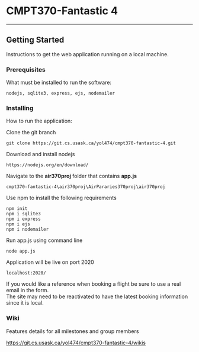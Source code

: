 # CMPT370-Fantastic 4


<hr>

## Getting Started

Instructions to get the web application running on a local machine.

### Prerequisites 

What must be installed to run the software:

```
nodejs, sqlite3, express, ejs, nodemailer
```

### Installing

How to run the application:

Clone the git branch

```
git clone https://git.cs.usask.ca/yol474/cmpt370-fantastic-4.git
```

Download and install nodejs

```
https://nodejs.org/en/download/
```

Navigate to the **air370proj** folder that contains **app.js**

```
cmpt370-fantastic-4\air370proj\AirPararies370proj\air370proj
```

Use npm to install the following requirements

```
npm init
npm i sqlite3
npm i express
npm i ejs
npm i nodemailer
```

Run app.js using command line

```
node app.js
```

Application will be live on port 2020

```
localhost:2020/
```

If you would like a reference when booking a flight be sure to use a real email in the form.<br>
The site may need to be reactivated to have the latest booking information since
it is local.

### Wiki

Features details for all milestones and group members<br>

https://git.cs.usask.ca/yol474/cmpt370-fantastic-4/wikis
